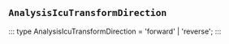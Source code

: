 ## `AnalysisIcuTransformDirection`
:::
type AnalysisIcuTransformDirection = 'forward' | 'reverse';
:::
